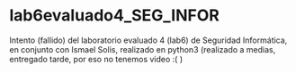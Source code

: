 # lab6evaluado4_SEG_INFOR
Intento (fallido) del laboratorio evaluado 4 (lab6) de Seguridad Informática, en conjunto con Ismael Solis, realizado en python3 
(realizado a medias, entregado tarde, por eso no tenemos video :(   )
